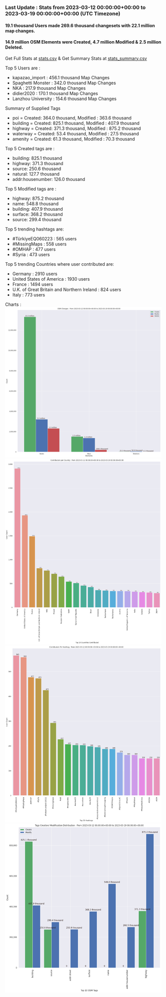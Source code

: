 ### Last Update : Stats from 2023-03-12 00:00:00+00:00 to 2023-03-19 00:00:00+00:00 (UTC Timezone)

#### 19.1 thousand Users made 269.6 thousand changesets with 22.1 million map changes.
#### 14.9 million OSM Elements were Created, 4.7 million Modified & 2.5 million Deleted.
Get Full Stats at [stats.csv](/stats/Global/Weekly/stats.csv)
 & Get Summary Stats at [stats_summary.csv](/stats/Global/Weekly/stats_summary.csv)

Top 5 Users are : 
- kapazao_import : 456.1 thousand Map Changes
- Spaghetti Monster : 342.0 thousand Map Changes
- NKA : 217.9 thousand Map Changes
- didier2020 : 170.1 thousand Map Changes
- Lanzhou University : 154.6 thousand Map Changes

Summary of Supplied Tags
- poi = Created: 364.0 thousand, Modified : 363.6 thousand
- building = Created: 825.1 thousand, Modified : 407.9 thousand
- highway = Created: 371.3 thousand, Modified : 875.2 thousand
- waterway = Created: 53.4 thousand, Modified : 27.5 thousand
- amenity = Created: 61.3 thousand, Modified : 70.3 thousand


Top 5 Created tags are :
- building: 825.1 thousand
- highway: 371.3 thousand
- source: 250.6 thousand
- natural: 127.7 thousand
- addr:housenumber: 126.0 thousand


Top 5 Modified tags are :
- highway: 875.2 thousand
- name: 548.8 thousand
- building: 407.9 thousand
- surface: 368.2 thousand
- source: 299.4 thousand


Top 5 trending hashtags are:
- #TürkiyeEQ060223 : 565 users
- #MissingMaps : 558 users
- #OMHAP : 477 users
- #Syria : 473 users


Top 5 trending Countries where user contributed are:
- Germany : 2910 users
- United States of America : 1930 users
- France : 1494 users
- U.K. of Great Britain and Northern Ireland : 824 users
- Italy : 773 users


 Charts : 
![Alt text](./stats_osm_changes.png) 
![Alt text](./stats_users_per_country.png) 
![Alt text](./stats_users_per_hashtag.png) 
![Alt text](./stats_tags.png) 
